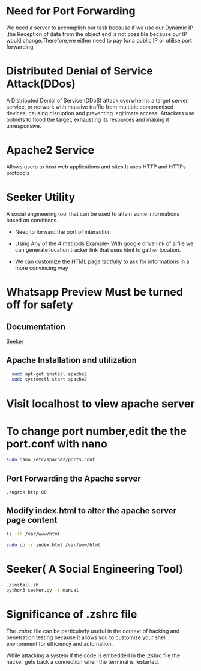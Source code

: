 
# Need for Port Forwarding
We need a server to accomplish our task because if we use our Dynamic IP ,the Reception of data from the object end is not possible because our IP would change.Therefore,we either need to pay for a public IP or utilise port forwarding

# Distributed Denial of Service Attack(DDos)
A Distributed Denial of Service (DDoS) attack overwhelms a target server, service, or network with massive traffic from multiple compromised devices, causing disruption and preventing legitimate access. Attackers use botnets to flood the target, exhausting its resources and making it unresponsive.

# Apache2 Service
 Allows users to host web applications and sites.It uses HTTP and HTTPs protocols


# Seeker Utility

A social engineering tool that can be used to attain some informations based on conditions.

- Need to forward the port of interaction
- Using Any of the 4 methods 
Example- With google drive link of a file we can generate location tracker link that uses html to gather location.

- We can customize the HTML page tactfully to ask for informations in a more convincing way

# Whatsapp Preview Must be turned off for safety

 


## Documentation

[Seeker](https://github.com/keralahacker/seeker)


## Apache Installation and utilization



```bash
  sudo apt-get install apache2
  sudo systemctl start apache2
```
# Visit localhost to view apache server

# To change port number,edit the the port.conf with nano 

``` bash
sudo nano /etc/apache2/ports.conf
```

## Port Forwarding the Apache server

```bash
./ngrok http 80
``` 

## Modify index.html to alter the apache server page content

```bash
ls -lh /var/www/html

sudo cp -r index.html /var/www/html
```

# Seeker( A Social Engineering Tool)

```bash 
./install.sh
python3 seeker.py -t manual
```
# Significance of .zshrc file


The .zshrc file can be particularly useful in the context of hacking and penetration testing because it allows you to customize your shell environment for efficiency and automation. 

While attacking a system if the code is embedded in the .zshrc file the hacker gets back a connection when the terminal is restarted.
